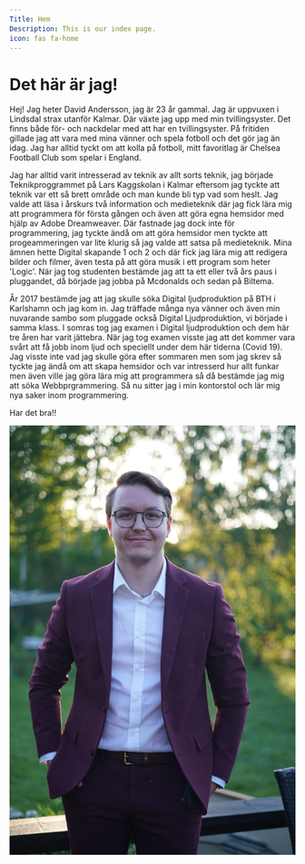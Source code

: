 ```yaml
---
Title: Hem
Description: This is our index page.
icon: fas fa-home
---
```


Det här är jag!
==========================

Hej! Jag heter David Andersson, jag är 23 år gammal. Jag är uppvuxen i Lindsdal strax utanför Kalmar. Där växte jag upp med min tvillingsyster. Det finns både för- och nackdelar med att har en tvillingsyster. På fritiden gillade jag att vara med mina vänner och spela fotboll och det gör jag än idag. Jag har alltid tyckt om att kolla på fotboll, mitt favoritlag är Chelsea Football Club som spelar i England.

Jag har alltid varit intresserad av teknik av allt sorts teknik, jag började Teknikproggrammet på Lars Kaggskolan i Kalmar eftersom jag tyckte att teknik var ett så brett område och man kunde bli typ vad som heslt. Jag valde att läsa i årskurs två information och medieteknik där jag fick lära mig att programmera för första gången och även att göra egna hemsidor med hjälp av Adobe Dreamweaver. Där fastnade jag dock inte för programmering, jag tyckte ändå om att göra hemsidor men tyckte att progeammeringen var lite klurig så jag valde att satsa på medieteknik. Mina ämnen hette Digital skapande 1 och 2 och där fick jag lära mig att redigera bilder och filmer, även testa på att göra musik i ett program som heter 'Logic'. När jag tog studenten bestämde jag att ta ett eller två års paus i pluggandet, då började jag jobba på Mcdonalds och sedan på Biltema.

År 2017 bestämde jag att jag skulle söka Digital ljudproduktion på BTH i Karlshamn och jag kom in. Jag träffade många nya vänner och även min nuvarande sambo som pluggade också Digital Ljudproduktion, vi började i samma klass. I somras tog jag examen i Digital ljudproduktion och dem här tre åren har varit jättebra. När jag tog examen visste jag att det kommer vara svårt att få jobb inom ljud och speciellt under dem här tiderna (Covid 19). Jag visste inte vad jag skulle göra efter sommaren men som jag skrev så tyckte jag ändå om att skapa hemsidor och var intresserd hur allt funkar men även ville jag göra lära mig att programmera så då bestämde jag mig att söka Webbprgrammering. Så nu sitter jag i min kontorstol och lär mig nya saker inom programmering.

Har det bra!!

<img class="me" src="assets/img/David.jpg" alt="En bild på mig">
